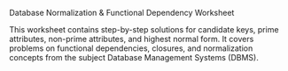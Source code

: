 Database Normalization & Functional Dependency Worksheet

This worksheet contains step-by-step solutions for candidate keys, prime attributes, non-prime attributes, and highest normal form.
It covers problems on functional dependencies, closures, and normalization concepts from the subject Database Management Systems (DBMS).
